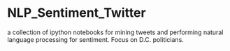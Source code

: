 # NLP_Sentiment_Twitter
a collection of ipython notebooks for mining tweets and performing natural language processing for sentiment. Focus on D.C. politicians.
